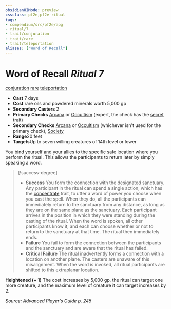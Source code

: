 ```yaml
---
obsidianUIMode: preview
cssclass: pf2e,pf2e-ritual
tags:
- compendium/src/pf2e/apg
- ritual/7
- trait/conjuration
- trait/rare
- trait/teleportation
aliases: ["Word of Recall"]
---
```

# Word of Recall *Ritual 7*  
[conjuration](../../../Rules/traits/conjuration.md)  [rare](../../../Rules/traits/rare.md)  [teleportation](../../../Rules/traits/teleportation.md)  

- **Cast** 7 days
- **Cost** rare oils and powdered minerals worth 5,000 gp
- **Secondary Casters** 2
- **Primary Checks** [Arcana](../../skills.md#Arcana) or [Occultism](../../skills.md#Occultism) (expert, the check has the [secret](../../../Rules/traits/secret.md) trait)
- **Secondary Checks** [Arcana](../../skills.md#Arcana) or [Occultism](../../skills.md#Occultism) (whichever isn't used for the primary check), [Society](../../skills.md#Society)
- **Range**20 feet
- **Targets**Up to seven willing creatures of 14th level or lower

You bind yourself and your allies to the specific safe location where you perform the ritual. This allows the participants to return later by simply speaking a word.

> [!success-degree] 
> - **Success** You form the connection with the designated sanctuary. Any participant in the ritual can spend a single action, which has the [concentrate](../../../Rules/traits/concentrate.md) trait, to utter a word of power you choose when you cast the spell. When they do, all the participants can immediately return to the sanctuary from any distance, as long as they are on the same plane as the sanctuary. Each participant arrives in the position in which they were standing during the casting of the ritual. When the word is spoken, all other participants know it, and each can choose whether or not to return to the sanctuary at that time. The ritual then immediately ends.
> - **Failure** You fail to form the connection between the participants and the sanctuary and are aware that the ritual has failed.
> - **Critical Failure** The ritual inadvertently forms a connection with a location on another plane. The casters are unaware of this misalignment. When the word is invoked, all ritual participants are shifted to this extraplanar location.

**Heightened (+ 1)** The cost increases by 5,000 gp, the ritual can target one more creature, and the maximum level of creature it can target increases by 2.

*Source: Advanced Player's Guide p. 245*